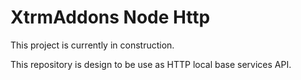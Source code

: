 # XtrmAddons Node Http

This project is currently in construction.

This repository is design to be use as HTTP local base services API.
